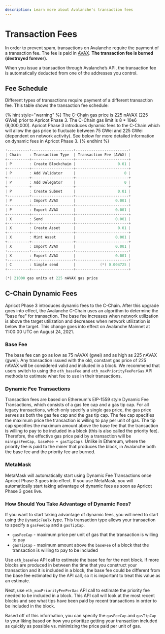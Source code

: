 ```yaml
---
description: Learn more about Avalanche's transaction fees
---
```


# Transaction Fees

In order to prevent spam, transactions on Avalanche require the payment of a transaction fee. The fee is paid in [AVAX](../../#avalanche-avax-token). **The transaction fee is burned \(destroyed forever\).**

When you issue a transaction through Avalanche’s API, the transaction fee is automatically deducted from one of the addresses you control.

## Fee Schedule

Different types of transactions require payment of a different transaction fee. This table shows the transaction fee schedule:

{% hint style="warning" %}
The [C-Chain](./#contract-chain-c-chain) gas price is 225 nAVAX \(225 GWei\) prior to Apricot Phase 3. The C-Chain gas limit is 8 \* 10e6 \(8,000,000\). Apricot Phase 3 introduces dynamic fees to the C-Chain which will allow the gas price to fluctuate between 75 GWei and 225 GWei (dependent on network activity). See below for more detailed information on dynamic fees in Apricot Phase 3.
{% endhint %}


```cpp
+----------+-------------------+------------------------+
| Chain    : Transaction Type  | Transaction Fee (AVAX) |
+----------+-------------------+------------------------+
| P        : Create Blockchain |                   0.01 |
+----------+-------------------+------------------------+
| P        : Add Validator     |                      0 |
+----------+-------------------+------------------------+
| P        : Add Delegator     |                      0 |
+----------+-------------------+------------------------+
| P        : Create Subnet     |                   0.01 |
+----------+-------------------+------------------------+
| P        : Import AVAX       |                  0.001 |
+----------+-------------------+------------------------+
| P        : Export AVAX       |                  0.001 |
+----------+-------------------+------------------------+
| X        : Send              |                  0.001 |
+----------+-------------------+------------------------+
| X        : Create Asset      |                   0.01 |
+----------+-------------------+------------------------+
| X        : Mint Asset        |                  0.001 |
+----------+-------------------+------------------------+
| X        : Import AVAX       |                  0.001 |
+----------+-------------------+------------------------+
| X        : Export AVAX       |                  0.001 |
+----------+-------------------+------------------------+
| C        : Simple send       |           (*) 0.004725 |
+----------+-------------------+------------------------+

(*) 21000 gas units at 225 nAVAX gas price
```

## C-Chain Dynamic Fees

Apricot Phase 3 introduces dynamic fees to the C-Chain. After this upgrade goes into effect, the Avalanche C-Chain uses an algorithm to determine the "base fee" for transaction.
The base fee increases when network utilization is above the target utilization and decreases when network utilization is below the target.
This change goes into effect on Avalanche Mainnet at 11:00:00 UTC on August 24, 2021. 

### Base Fee

The base fee can go as low as 75 nAVAX (gwei) and as high as 225 nAVAX (gwei). 
Any transaction issued with the old, constant gas price of 225 nAVAX will be considered valid and included in a block.
We recommend that users switch to using the `eth_baseFee` and `eth_maxPriorityFeePerGas` API methods to estimate what fee to use in their transactions.

### Dynamic Fee Transactions

Transaction fees are based on Ethereum's EIP-1559 style Dynamic Fee Transactions, which consists of a gas fee cap and a gas tip cap. For all legacy transactions, which only specify a single gas price, the gas price serves as both the gas fee cap and the gas tip cap. The fee cap specifies the maximum price the transaction is willing to pay per unit of gas. The tip cap specifies the maximum amount above the base fee that the transaction is willing to pay to be included in a block (this is also called the priority fee). Therefore, the effective gas price paid by a transaction will be `min(gasFeeCap, baseFee + gasTipCap)`. Unlike in Ethereum, where the priority fee is paid to the miner that produces the block, in Avalanche both the base fee and the priority fee are burned.

### MetaMask

MetaMask will automatically start using Dynamic Fee Transactions once Apricot Phase 3 goes into effect. If you use MetaMask, you will automatically start taking advantage of dynamic fees as soon as Apricot Phase 3 goes live.

### How Should You Take Advantage of Dynamic Fees?

If you want to start taking advantage of dynamic fees, you will need to start using the `DynamicFeeTx` type. This transaction type allows your transaction to specify a `gasFeeCap` and a `gasTipCap`.

- `gasFeeCap` - maximum price per unit of gas that the transaction is willing to pay
- `gasTipCap` - maximum amount above the `baseFee` of a block that the transaction is willing to pay to be included

Use `eth_baseFee` API call to estimate the base fee for the next block. If more blocks are produced in between the time that you construct your transaction and it is included in a block, the base fee could be different from the base fee estimated by the API call, so it is important to treat this value as an estimate.

Next, use `eth_maxPriorityFeePerGas` API call to estimate the priority fee needed to be included in a block. This API call will look at the most recent blocks and see what tips have been paid by recent transactions in order to be included in the block.

Based off of this information, you can specify the `gasFeeCap` and `gasTipCap` to your liking based on how you prioritize getting your transaction included as quickly as possible vs. minimizing the price paid per unit of gas.
